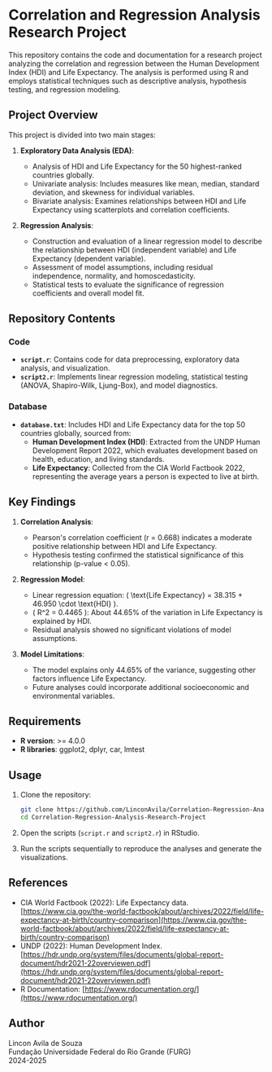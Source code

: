 # Correlation and Regression Analysis Research Project

This repository contains the code and documentation for a research project analyzing the correlation and regression between the Human Development Index (HDI) and Life Expectancy. The analysis is performed using R and employs statistical techniques such as descriptive analysis, hypothesis testing, and regression modeling.

## Project Overview

This project is divided into two main stages:

1. **Exploratory Data Analysis (EDA)**:
   - Analysis of HDI and Life Expectancy for the 50 highest-ranked countries globally.
   - Univariate analysis: Includes measures like mean, median, standard deviation, and skewness for individual variables.
   - Bivariate analysis: Examines relationships between HDI and Life Expectancy using scatterplots and correlation coefficients.

2. **Regression Analysis**:
   - Construction and evaluation of a linear regression model to describe the relationship between HDI (independent variable) and Life Expectancy (dependent variable).
   - Assessment of model assumptions, including residual independence, normality, and homoscedasticity.
   - Statistical tests to evaluate the significance of regression coefficients and overall model fit.

## Repository Contents

### Code
- **`script.r`**: Contains code for data preprocessing, exploratory data analysis, and visualization.
- **`script2.r`**: Implements linear regression modeling, statistical testing (ANOVA, Shapiro-Wilk, Ljung-Box), and model diagnostics.

### Database
- **`database.txt`**: Includes HDI and Life Expectancy data for the top 50 countries globally, sourced from:
  - **Human Development Index (HDI)**: Extracted from the UNDP Human Development Report 2022, which evaluates development based on health, education, and living standards.
  - **Life Expectancy**: Collected from the CIA World Factbook 2022, representing the average years a person is expected to live at birth.


## Key Findings

1. **Correlation Analysis**:
   - Pearson's correlation coefficient (r = 0.668) indicates a moderate positive relationship between HDI and Life Expectancy.
   - Hypothesis testing confirmed the statistical significance of this relationship (p-value < 0.05).

2. **Regression Model**:
   - Linear regression equation: \( \text{Life Expectancy} = 38.315 + 46.950 \cdot \text{HDI} \).
   - \( R^2 = 0.4465 \): About 44.65% of the variation in Life Expectancy is explained by HDI.
   - Residual analysis showed no significant violations of model assumptions.

3. **Model Limitations**:
   - The model explains only 44.65% of the variance, suggesting other factors influence Life Expectancy.
   - Future analyses could incorporate additional socioeconomic and environmental variables.

## Requirements

- **R version**: >= 4.0.0
- **R libraries**: ggplot2, dplyr, car, lmtest

## Usage

1. Clone the repository:
   ```bash
   git clone https://github.com/LinconAvila/Correlation-Regression-Analysis-Research-Project.git
   cd Correlation-Regression-Analysis-Research-Project
   ```

2. Open the scripts (`script.r` and `script2.r`) in RStudio.

3. Run the scripts sequentially to reproduce the analyses and generate the visualizations.

## References

- CIA World Factbook (2022): Life Expectancy data. [https://www.cia.gov/the-world-factbook/about/archives/2022/field/life-expectancy-at-birth/country-comparison](https://www.cia.gov/the-world-factbook/about/archives/2022/field/life-expectancy-at-birth/country-comparison)
- UNDP (2022): Human Development Index. [https://hdr.undp.org/system/files/documents/global-report-document/hdr2021-22overviewen.pdf](https://hdr.undp.org/system/files/documents/global-report-document/hdr2021-22overviewen.pdf)
- R Documentation: [https://www.rdocumentation.org/](https://www.rdocumentation.org/)

## Author

Lincon Avila de Souza  
Fundação Universidade Federal do Rio Grande (FURG)  
2024-2025
